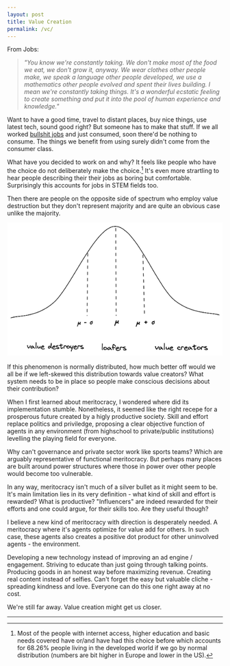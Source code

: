 ```yaml
---
layout: post
title: Value Creation
permalink: /vc/
---
```

From Jobs:
> _"You know we're constantly taking. We don't make most of the food we eat, we don't grow it, anyway. We wear clothes other people make, we speak a language other people developed, we use a mathematics other people evolved and spent their lives building. I mean we're constantly taking things. It's a wonderful ecstatic feeling to create something and put it into the pool of human experience and knowledge."_

Want to have a good time, travel to distant places, buy nice things, use latest tech, sound good right? But someone has to make that stuff. If we all worked [bullshit jobs](https://www.strike.coop/bullshit-jobs/) and just consumed, soon there'd be nothing to consume. The things we benefit from using surely didn't come from the consumer class.

What have you decided to work on and why? It feels like people who have the choice do not deliberately make the choice.[^1]  It's even more strartling to hear people describing their their jobs as boring but comfortable. Surprisingly this accounts for jobs in STEM fields too.

Then there are people on the opposite side of spectrum who employ value destruction but they don't represent majority and are quite an obvious case unlike the majority.

![value-distribution](/assets/images/value_distribution.png)

If this phenomenon is normally distributed, how much better off would we all be if we left-skewed this distribution towards value creators? What system needs to be in place so people make conscious decisions about their contribution?

When I first learned about meritocracy, I wondered where did its implementation stumble. Nonetheless, it seemed like the right recepe for a prosperous future created by a higly productive society. Skill and effort replace politics and priviledge, proposing a clear objective function of agents in any environment (from highschool to private/public institutions) levelling the playing field for everyone.

Why can't governance and private sector work like sports teams? Which are arguably representative of functional meritocracy. But perhaps many places are built around power structures where those in power over other people would become too vulnerable.

In any way, meritocracy isn't much of a silver bullet as it might seem to be. It's main limitation lies in its very definition - what kind of skill and effort is rewarded? What is productive? "Influencers" are indeed rewarded for their efforts and one could argue, for their skills too. Are they useful though?

I believe a new kind of meritocracy with direction is desperately needed. A meritocracy where it's agents optimize for value add for others. In such case, these agents also creates a positive dot product for other uninvolved agents - the environment.

Developing a new technology instead of improving an ad engine / engagement. Striving to educate than just going through talking points. Producing goods in an honest way before maximizing revenue. Creating real content instead of selfies. Can't forget the easy but valuable cliche - spreading kindness and love. Everyone can do this one right away at no cost.

We're still far away. Value creation might get us closer.  


---

[^1]: Most of the people with internet access, higher education and basic needs covered have or/and have had this choice before which accounts for 68.26% people living in the developed world if we go by normal distribution (numbers are bit higher in Europe and lower in the US).
